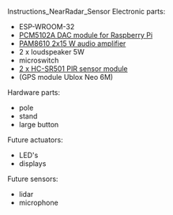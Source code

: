 Instructions_NearRadar_Sensor
Electronic parts:
- ESP-WROOM-32
- [PCM5102A DAC module for Raspberry Pi](https://www.otronic.nl/nl/wcmcu-5102-module-stereo-dac-digitaal-naar-analoog.html)
- [PAM8610 2x15 W audio amplifier](https://nl.aliexpress.com/item/1005006493004179.html)
- 2 x loudspeaker 5W
- microswitch
- [2 x HC-SR501 PIR sensor module](https://nl.aliexpress.com/item/1005006834678128.html)
- (GPS module Ublox Neo 6M)

Hardware parts:
- pole
- stand
- large button

Future actuators:
- LED's
- displays

Future sensors:
- lidar
- microphone
